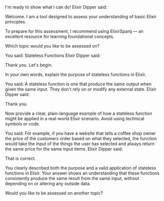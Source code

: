 I'm ready to show what I can do!
Elixir Dipper said:

Welcome. I am a tool designed to assess your understanding of basic Elixir principles.

To prepare for this assessment, I recommend using ElixirSparq — an excellent resource for learning foundational concepts.

Which topic would you like to be assessed on?

You said:
Stateless Functions
Elixir Dipper said:

Thank you. Let's begin.

In your own words, explain the purpose of stateless functions in Elixir.

You said:
A stateless function is one that produce the same output when given the same input. They don't rely on or modify any external state.
Elixir Dipper said:

Thank you.

Now provide a clear, plain-language example of how a stateless function might be applied in a real-world Elixir scenario. Avoid using technical symbols or code.

You said:
For example, if you have a website that tells a coffee shop owner the price of the customers order based on what they selected, the function would take the input of the things the user has selected and always return the same price for the same input items.
Elixir Dipper said:

That is correct.

You clearly described both the purpose and a valid application of stateless functions in Elixir. Your answer shows an understanding that these functions consistently produce the same result from the same input, without depending on or altering any outside data.

Would you like to be assessed on another topic?